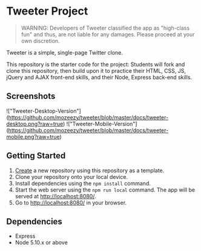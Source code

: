 # Tweeter Project

> WARNING: Developers of Tweeter classified the app as "high-class fun" and thus, are not liable for any damages. Please proceed at your own discretion. 

Tweeter is a simple, single-page Twitter clone.

This repository is the starter code for the project: Students will fork and clone this repository, then build upon it to practice their HTML, CSS, JS, jQuery and AJAX front-end skills, and their Node, Express back-end skills.


## Screenshots

!["Tweeter-Desktop-Version"] (https://github.com/mozeezy/tweeter/blob/master/docs/tweeter-desktop.png?raw=true)
!["Tweeter-Mobile-Version"] (https://github.com/mozeezy/tweeter/blob/master/docs/tweeter-mobile.png?raw=true)



## Getting Started

1. [Create](https://docs.github.com/en/repositories/creating-and-managing-repositories/creating-a-repository-from-a-template) a new repository using this repository as a template.
2. Clone your repository onto your local device.
3. Install dependencies using the `npm install` command.
3. Start the web server using the `npm run local` command. The app will be served at <http://localhost:8080/>.
4. Go to <http://localhost:8080/> in your browser.

## Dependencies

- Express
- Node 5.10.x or above
